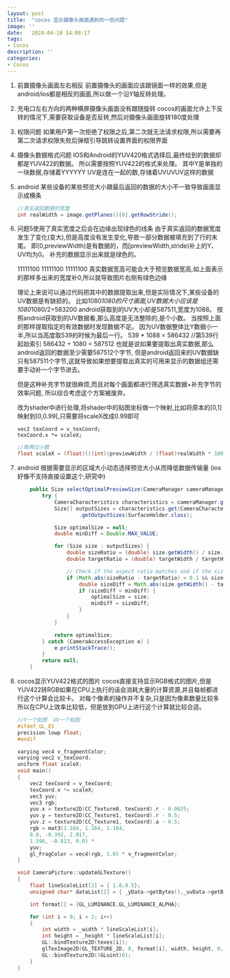 ```yaml
---
layout: post
title:  "cocos 显示摄像头画面遇到的一些问题"
image: ''
date:   2024-04-18 14:08:17
tags:
- Cocos
description: ''
categories: 
- Cocos
---
```

1. 前置摄像头画面左右相反
    前置摄像头的画面应该跟镜面一样的效果,但是android/ios都是相反的画面,所以做一个沿Y轴反转处理。
2. 充电口左右方向的两种横屏摄像头画面没有跟随旋转
    cocos的画面允许上下反转的情况下,需要获取设备是否反转,然后对摄像头画面旋转180度处理
3. 权限问题
    如果用户第一次拒绝了权限之后,第二次就无法请求权限,所以需要再第二次请求权限失败后弹框引导跳转设置界面的权限界面
4. 摄像头数据格式问题
    IOS和Android的YUV420格式选择后,最终给到的数据却都是YUV422的数据。
    所以需要按照YUV422的格式来处理。 
    其中Y是单独的一块数据,存储着YYYYYY
    UV是连在一起的数,存储着UVUVUV这样的数据
5. android 某些设备的某些预览大小跟最后返回的数据的大小不一致导致画面显示成横条
    ```java
    //真实返回数据的宽度
    int realWidth = image.getPlanes()[0].getRowStride();
    ```
6. 问题5使用了真实宽度之后会在边缘出现绿色的线条
    由于真实返回的数据宽度发生了变化(变大),但是高度没有发生变化,导致一部分数据被填充到了行的末尾。
    即[0,previewWidth)是有数据的，而[previewWidth,stride)补上的Y、UV均为0。
    补充的数据显示出来就是绿色的。

    11111100
    11111100
    11111100
    真实数据宽高可能会大于预览数据宽高,如上面表示的那样多出来的宽度补0,所以就导致图片右侧有绿色边缘

    理论上来说可以通过代码把其中的数据提取出来,但是实际情况下,某些设备的UV数据是有缺损的。
    比如1080*1080的尺寸画面,UV数据大小应该是1080*1080/2=583200
    android获取到的UV大小却是587511,宽度为1088。
    按照android获取到的UV数据看,那么高度是无法整除的,是个小数。
    当按照上面的那样提取指定的有效数据时发现数据不足。
    因为UV数据整体比Y数据小一半,所以当高度取539的时候为最后一行。
    539 * 1088 = 586432  //第539行起始索引
    586432 + 1080 = 587512
    也就是说如果要提取出真实数据,那么android返回的数据至少需要587512个字节,
    但是android返回来的UV数据缺只有587511个字节,这就导致如果想要提取出真实的可用来显示的数据组还需要手动补一个字节进去。

    但是这种补充字节就很麻烦,而且对每个画面都进行筛选真实数据+补充字节的效率问题,
    所以综合考虑这个方案被废弃。

    改为shader中进行处理,将shader中的贴图坐标做一个映射,比如将原本的[0,1]映射到[0,0.99],只需要将scaleX改成0.99即可
    ```shader
    vec2 texCoord = v_texCoord;
    texCoord.x *= scaleX;
    ```
    ```java
    //取两位小数
    float scaleX = (float)(((int)(previewWidth / (float)realWidth * 100)) / 100.0);
    ```

7. android 根据需要显示的区域大小动态选择预览大小从而降低数据传输量  (ios 好像不支持直接设置这个,研究中)
    ```java
        public Size selectOptimalPreviewSize(CameraManager cameraManager, String cameraId, float targetWidth, float targetHeight) {
            try {
                CameraCharacteristics characteristics = cameraManager.getCameraCharacteristics(cameraId);
                Size[] outputSizes = characteristics.get(CameraCharacteristics.SCALER_STREAM_CONFIGURATION_MAP)
                        .getOutputSizes(SurfaceHolder.class);

                Size optimalSize = null;
                double minDiff = Double.MAX_VALUE;

                for (Size size : outputSizes) {
                    double sizeRatio = (double) size.getWidth() / size.getHeight();
                    double targetRatio = (double) targetWidth / targetHeight;

                    // Check if the aspect ratio matches and if the size is large enough
                    if (Math.abs(sizeRatio - targetRatio) < 0.1 && size.getWidth() >= targetWidth && size.getHeight() >= targetHeight) {
                        double sizeDiff = Math.abs(size.getWidth() - targetWidth) + Math.abs(size.getHeight() - targetHeight);
                        if (sizeDiff < minDiff) {
                            optimalSize = size;
                            minDiff = sizeDiff;
                        }
                    }
                }

                return optimalSize;
            } catch (CameraAccessException e) {
                e.printStackTrace();
            }
            return null;
        }
    ```
8. cocos显示YUV422格式的图片
    cocos直接支持显示RGB格式的图片,但是YUV422转RGB如果在CPU上执行的话会消耗大量的计算资源,并且每帧都进行这个计算会比较卡。
    对每个像素的操作并不复杂,只是因为像素数量比较多所以在CPU上效率比较低，但是放到GPU上进行这个计算就比较合适。
    ```c
    //Y一个贴图  UV一个贴图 
    #ifdef GL_ES
    precision lowp float;
    #endif 

    varying vec4 v_fragmentColor;
    varying vec2 v_texCoord;
    uniform float scaleX;
    void main()
    {
        vec2 texCoord = v_texCoord;
        texCoord.x *= scaleX;
        vec3 yuv;
        vec3 rgb;
        yuv.x = texture2D(CC_Texture0, texCoord).r - 0.0625;
        yuv.y = texture2D(CC_Texture1, texCoord).r - 0.5;
        yuv.z = texture2D(CC_Texture1, texCoord).a - 0.5;
        rgb = mat3(1.164, 1.164, 1.164,
        0.0, -0.392, 2.017,
        1.596, -0.813, 0.0) *
        yuv;
        gl_FragColor = vec4(rgb, 1.0) * v_fragmentColor;
    }
    ```
    ```c++
    void CameraPicture::updateGLTexture()
    {
        float lineScaleList[2] = { 1.0,0.5};
        unsigned char* dataList[2] = { _yData->getBytes(),_uvData->getBytes() };

        int format[] = {GL_LUMINANCE,GL_LUMINANCE_ALPHA};

        for (int i = 0; i < 2; i++)
        {
            int width = _width * lineScaleList[i];
            int height = _height * lineScaleList[i];
            GL::bindTexture2D(texes[i]);
            glTexImage2D(GL_TEXTURE_2D, 0, format[i], width, height, 0, format[i], GL_UNSIGNED_BYTE, dataList[i]);
            GL::bindTexture2D((GLuint)0);
        }
    }
    ```